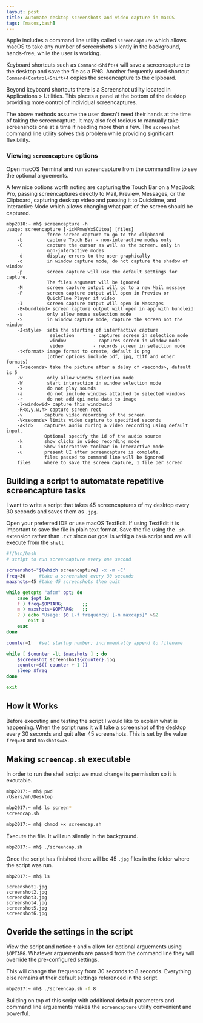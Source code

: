 ```yaml
---
layout: post
title: Automate desktop screenshots and video capture in macOS
tags: [macos,bash]
---
```

Apple includes a command line utility called `screencapture` which allows macOS to take any number of screenshots silently in the background, hands-free, while the user is working. 
<!--more-->

Keyboard shortcuts such as `Command+Shift+4` will save a screencapture to the desktop and save the file as a PNG.  Another frequently used shortcut `Command+Control+Shift+4` copies the screencapture to the clipboard.

Beyond keyboard shortcuts there is a Screenshot utility located in Applications > Utilities. This places a panel at the bottom of the desktop providing more control of individual screencaptures.

The above methods assume the user doesn't need their hands at the time of taking the screencapture. It may also feel tedious to manually take screenshots one at a time if needing more then a few. The `screenshot` command line utility solves this problem while providing significant flexibility.

### Viewing `screencapture` options

Open macOS Terminal and run screencapture from the command line to see the optional arguements.

A few nice options worth noting are capturing the Touch Bar on a MacBook Pro, passing screencaptures directly to Mail, Preview, Messages, or the Clipboard, capturing desktop video and passing it to Quicktime, and Interactive Mode which allows changing what part of the screen should be captured.

```
mbp2018:~ mh$ screencapture -h
usage: screencapture [-icMPmwsWxSCUtoa] [files]
	-c         force screen capture to go to the clipboard
	-b         capture Touch Bar - non-interactive modes only
	-C         capture the cursor as well as the screen. only in 
			   non-interactive modes
	-d         display errors to the user graphically
	-o         in window capture mode, do not capture the shadow of window
	-p         screen capture will use the default settings for capture. 
			   The files argument will be ignored
	-M         screen capture output will go to a new Mail message
	-P         screen capture output will open in Preview or 
	           QuickTime Player if video
	-I         screen capture output will open in Messages
	-B<bundleid> screen capture output will open in app with bundleid
	-s         only allow mouse selection mode
	-S         in window capture mode, capture the screen not the window
	-J<style>  sets the starting of interfactive capture
				selection       - captures screen in selection mode
				window          - captures screen in window mode
				video           - records screen in selection mode
	-t<format> image format to create, default is png 
			   (other options include pdf, jpg, tiff and other formats)
	-T<seconds> take the picture after a delay of <seconds>, default is 5
	-w         only allow window selection mode
	-W         start interaction in window selection mode
	-x         do not play sounds
	-a         do not include windows attached to selected windows
	-r         do not add dpi meta data to image
	-l<windowid> capture this windowsid
	-R<x,y,w,h> capture screen rect
	-v        capture video recording of the screen
	-V<seconds> limits video capture to specified seconds
	-A<id>    captures audio during a video recording using default input. 
			  Optional specify the id of the audio source
	-k        show clicks in video recording mode
	-U        Show interactive toolbar in interactive mode
	-u        present UI after screencapture is complete. 
	          files passed to command line will be ignored
	files     where to save the screen capture, 1 file per screen
```

## Building a script to automatate repetitive screencapture tasks

I want to write a script that takes 45 screencaptures of my desktop every 30 seconds and saves them as `.jpg`. 

Open your preferred IDE or use macOS TextEdit. If using TextEdit it is important to save the file in plain text format. Save the file using the `.sh` extension rather than `.txt` since our goal is writig a `bash` script and we will execute from the `shell`

```bash
#!/bin/bash
# script to run screencapture every one second

screenshot="$(which screencapture) -x -m -C"
freq=30		#take a screenshot every 30 seconds
maxshots=45	#take 45 screenshots then quit

while getopts "af:m" opt; do
	case $opt in
	f ) freq=$OPTARG;		;;
	m ) maxshots=$OPTARG;	;;
	? ) echo "Usage: $0 [-f frequency] [-m maxcaps]" >&2
		exit 1
	esac
done

counter=1 	#set startng number; incrementally append to filename

while [ $counter -lt $maxshots ] ; do
	$screenshot screenshot${counter}.jpg
	counter=$(( counter + 1 )) 
	sleep $freq 
done

exit
```

## How it Works

Before executing and testing the script I would like to explain what is happening. When the script runs it will take a screenshot of the desktop every 30 seconds and quit after 45 screenshots. This is set by the value `freq=30` and `maxshots=45`. 

## Making `screencap.sh` executable

In order to run the shell script we must change its permission so it is excutable.

```bash
mbp2017:~ mh$ pwd
/Users/mh/Desktop

mbp2017:~ mh$ ls screen*
screencap.sh

mbp2017:~ mh$ chmod +x screencap.sh
```

Execute the file. It will run silently in the background.

```bash
mbp2017:~ mh$ ./screencap.sh
```

Once the script has finished there will be 45 `.jpg` files in the folder where the script was run.

```
mbp2017:~ mh$ ls

screenshot1.jpg
screenshot2.jpg
screenshot3.jpg
screenshot4.jpg
screenshot5.jpg
screenshot6.jpg
```

## Overide the settings in the script

View the script and notice `f` and `m` allow for optional arguements using `$OPTARG`. Whatever arguements are passed from the command line they will override the pre-configured settings.

This will change the frequency from 30 seconds to 8 seconds. Everything else remains at their default settings referenced in the script.

```bash
mbp2017:~ mh$ ./screencap.sh -f 8
```

Building on top of this script with additional default parameters and command line arguements makes the `screencapture` utility convenient and powerful.


